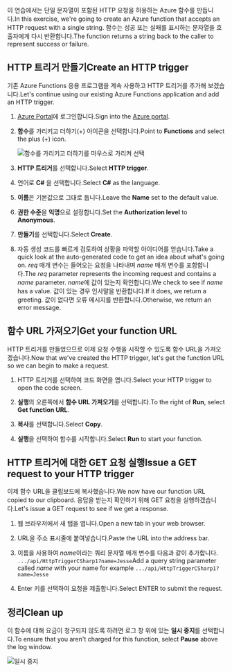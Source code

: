 <span data-ttu-id="ee469-101">이 연습에서는 단일 문자열이 포함된 HTTP 요청을 허용하는 Azure 함수를 만듭니다.</span><span class="sxs-lookup"><span data-stu-id="ee469-101">In this exercise, we're going to create an Azure function that accepts an HTTP request with a single string.</span></span> <span data-ttu-id="ee469-102">함수는 성공 또는 실패를 표시하는 문자열을 호출자에게 다시 반환합니다.</span><span class="sxs-lookup"><span data-stu-id="ee469-102">The function returns a string back to the caller to represent success or failure.</span></span>

## <a name="create-an-http-trigger"></a><span data-ttu-id="ee469-103">HTTP 트리거 만들기</span><span class="sxs-lookup"><span data-stu-id="ee469-103">Create an HTTP trigger</span></span>

<span data-ttu-id="ee469-104">기존 Azure Functions 응용 프로그램을 계속 사용하고 HTTP 트리거를 추가해 보겠습니다.</span><span class="sxs-lookup"><span data-stu-id="ee469-104">Let's continue using our existing Azure Functions application and add an HTTP trigger.</span></span>

1. <span data-ttu-id="ee469-105">[Azure Portal](https://portal.azure.com?azure-portal=true)에 로그인합니다.</span><span class="sxs-lookup"><span data-stu-id="ee469-105">Sign into the [Azure portal](https://portal.azure.com?azure-portal=true).</span></span>

1. <span data-ttu-id="ee469-106">**함수**를 가리키고 더하기(+) 아이콘을 선택합니다.</span><span class="sxs-lookup"><span data-stu-id="ee469-106">Point to **Functions** and select the plus (+) icon.</span></span>

    ![함수를 가리키고 더하기를 마우스로 가리켜 선택](../media-drafts/4-hover-function.png)

1. <span data-ttu-id="ee469-108">**HTTP 트리거**를 선택합니다.</span><span class="sxs-lookup"><span data-stu-id="ee469-108">Select **HTTP trigger**.</span></span>

1. <span data-ttu-id="ee469-109">언어로 **C#** 을 선택합니다.</span><span class="sxs-lookup"><span data-stu-id="ee469-109">Select **C#** as the language.</span></span> 

1. <span data-ttu-id="ee469-110">**이름**은 기본값으로 그대로 둡니다.</span><span class="sxs-lookup"><span data-stu-id="ee469-110">Leave the **Name** set to the default value.</span></span>

1. <span data-ttu-id="ee469-111">**권한 수준**을 **익명**으로 설정합니다.</span><span class="sxs-lookup"><span data-stu-id="ee469-111">Set the **Authorization level** to **Anonymous**.</span></span>

1. <span data-ttu-id="ee469-112">**만들기**를 선택합니다.</span><span class="sxs-lookup"><span data-stu-id="ee469-112">Select **Create**.</span></span>

1. <span data-ttu-id="ee469-113">자동 생성 코드를 빠르게 검토하여 상황을 파악할 아이디어를 얻습니다.</span><span class="sxs-lookup"><span data-stu-id="ee469-113">Take a quick look at the auto-generated code to get an idea about what's going on.</span></span> <span data-ttu-id="ee469-114">*req* 매개 변수는 들어오는 요청을 나타내며 *name* 매개 변수를 포함합니다.</span><span class="sxs-lookup"><span data-stu-id="ee469-114">The *req* parameter represents the incoming request and contains a *name* parameter.</span></span> <span data-ttu-id="ee469-115">*name*에 값이 있는지 확인합니다.</span><span class="sxs-lookup"><span data-stu-id="ee469-115">We check to see if *name* has a value.</span></span> <span data-ttu-id="ee469-116">값이 있는 경우 인사말을 반환합니다.</span><span class="sxs-lookup"><span data-stu-id="ee469-116">If it does, we return a greeting.</span></span> <span data-ttu-id="ee469-117">값이 없다면 오류 메시지를 반환합니다.</span><span class="sxs-lookup"><span data-stu-id="ee469-117">Otherwise, we return an error message.</span></span>

## <a name="get-your-function-url"></a><span data-ttu-id="ee469-118">함수 URL 가져오기</span><span class="sxs-lookup"><span data-stu-id="ee469-118">Get your function URL</span></span>

<span data-ttu-id="ee469-119">HTTP 트리거를 만들었으므로 이제 요청 수행을 시작할 수 있도록 함수 URL을 가져오겠습니다.</span><span class="sxs-lookup"><span data-stu-id="ee469-119">Now that we've created the HTTP trigger, let's get the function URL so we can begin to make a request.</span></span>

1. <span data-ttu-id="ee469-120">HTTP 트리거를 선택하여 코드 화면을 엽니다.</span><span class="sxs-lookup"><span data-stu-id="ee469-120">Select your HTTP trigger to open the code screen.</span></span>

1. <span data-ttu-id="ee469-121">**실행**의 오른쪽에서 **함수 URL 가져오기**를 선택합니다.</span><span class="sxs-lookup"><span data-stu-id="ee469-121">To the right of **Run**, select **Get function URL**.</span></span>

1. <span data-ttu-id="ee469-122">**복사**를 선택합니다.</span><span class="sxs-lookup"><span data-stu-id="ee469-122">Select **Copy**.</span></span>

1. <span data-ttu-id="ee469-123">**실행**을 선택하여 함수를 시작합니다.</span><span class="sxs-lookup"><span data-stu-id="ee469-123">Select **Run** to start your function.</span></span>

## <a name="issue-a-get-request-to-your-http-trigger"></a><span data-ttu-id="ee469-124">HTTP 트리거에 대한 GET 요청 실행</span><span class="sxs-lookup"><span data-stu-id="ee469-124">Issue a GET request to your HTTP trigger</span></span>

<span data-ttu-id="ee469-125">이제 함수 URL을 클립보드에 복사했습니다.</span><span class="sxs-lookup"><span data-stu-id="ee469-125">We now have our function URL copied to our clipboard.</span></span> <span data-ttu-id="ee469-126">응답을 받는지 확인하기 위해 GET 요청을 실행하겠습니다.</span><span class="sxs-lookup"><span data-stu-id="ee469-126">Let's issue a GET request to see if we get a response.</span></span>

1. <span data-ttu-id="ee469-127">웹 브라우저에서 새 탭을 엽니다.</span><span class="sxs-lookup"><span data-stu-id="ee469-127">Open a new tab in your web browser.</span></span>

1. <span data-ttu-id="ee469-128">URL을 주소 표시줄에 붙여넣습니다.</span><span class="sxs-lookup"><span data-stu-id="ee469-128">Paste the URL into the address bar.</span></span>

1. <span data-ttu-id="ee469-129">이름을 사용하여 *name*이라는 쿼리 문자열 매개 변수를 다음과 같이 추가합니다. `.../api/HttpTriggerCSharp1?name=Jesse`</span><span class="sxs-lookup"><span data-stu-id="ee469-129">Add a query string parameter called *name* with your name for example `.../api/HttpTriggerCSharp1?name=Jesse`</span></span>

1. <span data-ttu-id="ee469-130">Enter 키를 선택하여 요청을 제출합니다.</span><span class="sxs-lookup"><span data-stu-id="ee469-130">Select ENTER to submit the request.</span></span>

## <a name="clean-up"></a><span data-ttu-id="ee469-131">정리</span><span class="sxs-lookup"><span data-stu-id="ee469-131">Clean up</span></span>

<span data-ttu-id="ee469-132">이 함수에 대해 요금이 청구되지 않도록 하려면 로그 창 위에 있는 **일시 중지**를 선택합니다.</span><span class="sxs-lookup"><span data-stu-id="ee469-132">To ensure that you aren't charged for this function, select **Pause** above the log window.</span></span>

![일시 중지](../media-drafts/4-pause-timer.png)